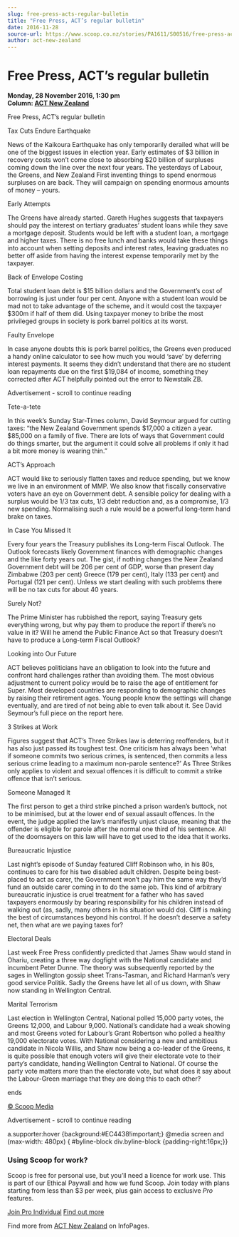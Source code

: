 ```yaml
---
slug: free-press-acts-regular-bulletin
title: "Free Press, ACT’s regular bulletin"
date: 2016-11-28
source-url: https://www.scoop.co.nz/stories/PA1611/S00516/free-press-acts-regular-bulletin.htm
author: act-new-zealand
---
```

Free Press, ACT’s regular bulletin
==================================

**Monday, 28 November 2016, 1:30 pm**  
**Column: [ACT New Zealand](https://info.scoop.co.nz/ACT_New_Zealand)**

Free Press, ACT’s regular bulletin

  

Tax Cuts Endure Earthquake

News of the Kaikoura Earthquake has only temporarily derailed what will be one of the biggest issues in election year. Early estimates of $3 billion in recovery costs won’t come close to absorbing $20 billion of surpluses coming down the line over the next four years. The yesterdays of Labour, the Greens, and New Zealand First inventing things to spend enormous surpluses on are back. They will campaign on spending enormous amounts of money – yours.

Early Attempts

The Greens have already started. Gareth Hughes suggests that taxpayers should pay the interest on tertiary graduates’ student loans while they save a mortgage deposit. Students would be left with a student loan, a mortgage and higher taxes. There is no free lunch and banks would take these things into account when setting deposits and interest rates, leaving graduates no better off aside from having the interest expense temporarily met by the taxpayer.

Back of Envelope Costing

Total student loan debt is $15 billion dollars and the Government’s cost of borrowing is just under four per cent. Anyone with a student loan would be mad not to take advantage of the scheme, and it would cost the taxpayer $300m if half of them did. Using taxpayer money to bribe the most privileged groups in society is pork barrel politics at its worst.

Faulty Envelope

In case anyone doubts this is pork barrel politics, the Greens even produced a handy online calculator to see how much you would ‘save’ by deferring interest payments. It seems they didn’t understand that there are no student loan repayments due on the first $19,084 of income, something they corrected after ACT helpfully pointed out the error to Newstalk ZB.

Advertisement - scroll to continue reading





Tete-a-tete

In this week’s Sunday Star-Times column, David Seymour argued for cutting taxes: “the New Zealand Government spends $17,000 a citizen a year. $85,000 on a family of five. There are lots of ways that Government could do things smarter, but the argument it could solve all problems if only it had a bit more money is wearing thin.”

ACT’s Approach

ACT would like to seriously flatten taxes and reduce spending, but we know we live in an environment of MMP. We also know that fiscally conservative voters have an eye on Government debt. A sensible policy for dealing with a surplus would be 1/3 tax cuts, 1/3 debt reduction and, as a compromise, 1/3 new spending. Normalising such a rule would be a powerful long-term hand brake on taxes.

In Case You Missed It

Every four years the Treasury publishes its Long-term Fiscal Outlook. The Outlook forecasts likely Government finances with demographic changes and the like forty years out. The gist, if nothing changes the New Zealand Government debt will be 206 per cent of GDP, worse than present day Zimbabwe (203 per cent) Greece (179 per cent), Italy (133 per cent) and Portugal (121 per cent). Unless we start dealing with such problems there will be no tax cuts for about 40 years.

Surely Not?

The Prime Minister has rubbished the report, saying Treasury gets everything wrong, but why pay them to produce the report if there’s no value in it? Will he amend the Public Finance Act so that Treasury doesn’t have to produce a Long-term Fiscal Outlook?

Looking into Our Future

ACT believes politicians have an obligation to look into the future and confront hard challenges rather than avoiding them. The most obvious adjustment to current policy would be to raise the age of entitlement for Super. Most developed countries are responding to demographic changes by raising their retirement ages. Young people know the settings will change eventually, and are tired of not being able to even talk about it. See David Seymour’s full piece on the report here.

3 Strikes at Work

Figures suggest that ACT’s Three Strikes law is deterring reoffenders, but it has also just passed its toughest test. One criticism has always been ‘what if someone commits two serious crimes, is sentenced, then commits a less serious crime leading to a maximum non-parole sentence?’ As Three Strikes only applies to violent and sexual offences it is difficult to commit a strike offence that isn’t serious.

Someone Managed It

The first person to get a third strike pinched a prison warden’s buttock, not to be minimised, but at the lower end of sexual assault offences. In the event, the judge applied the law’s manifestly unjust clause, meaning that the offender is eligible for parole after the normal one third of his sentence. All of the doomsayers on this law will have to get used to the idea that it works.

Bureaucratic Injustice

Last night’s episode of Sunday featured Cliff Robinson who, in his 80s, continues to care for his two disabled adult children. Despite being best-placed to act as carer, the Government won’t pay him the same way they’d fund an outside carer coming in to do the same job. This kind of arbitrary bureaucratic injustice is cruel treatment for a father who has saved taxpayers enormously by bearing responsibility for his children instead of walking out (as, sadly, many others in his situation would do). Cliff is making the best of circumstances beyond his control. If he doesn’t deserve a safety net, then what are we paying taxes for?

Electoral Deals

Last week Free Press confidently predicted that James Shaw would stand in Ohariu, creating a three way dogfight with the National candidate and incumbent Peter Dunne. The theory was subsequently reported by the sages in Wellington gossip sheet Trans-Tasman, and Richard Harman’s very good service Politik. Sadly the Greens have let all of us down, with Shaw now standing in Wellington Central.

Marital Terrorism

Last election in Wellington Central, National polled 15,000 party votes, the Greens 12,000, and Labour 9,000. National’s candidate had a weak showing and most Greens voted for Labour’s Grant Robertson who polled a healthy 19,000 electorate votes. With National considering a new and ambitious candidate in Nicola Willis, and Shaw now being a co-leader of the Greens, it is quite possible that enough voters will give their electorate vote to their party’s candidate, handing Wellington Central to National. Of course the party vote matters more than the electorate vote, but what does it say about the Labour-Green marriage that they are doing this to each other?

  
ends

[© Scoop Media](http://www.scoop.co.nz/about/terms.html)  

Advertisement - scroll to continue reading



a.supporter:hover {background:#EC4438!important;} @media screen and (max-width: 480px) { #byline-block div.byline-block {padding-right:16px;}}

### Using Scoop for work?

Scoop is free for personal use, but you’ll need a licence for work use. This is part of our Ethical Paywall and how we fund Scoop. Join today with plans starting from less than $3 per week, plus gain access to exclusive _Pro_ features.  
  
[Join Pro Individual](https://pro.scoop.co.nz/Individual/?from=ProIn24) [Find out more](https://pro.scoop.co.nz/using-scoop-for-work/?from=ProIn24)

Find more from [ACT New Zealand](https://info.scoop.co.nz/ACT_New_Zealand) on InfoPages.